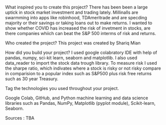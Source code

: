 What inspired you to create this project? 
There has been been a large uptick in stock market investment and trading lately. Millinalls are swarmming into apps like robinhood, TDAmeritrade and are specding majority or their savings or taking loans out to make returns. I wanted to show whether COVID has increased the risk of invetment in stocks, are there companies whiich can beat the S&P 500 interms of risk and returns.

Who created the project? 
This project was created by Shariq Mian

How did you build your project?
I used google colabratory IDE with help of pandas, numpy, sci-kit learn, seaborn and matplotlib. I also used data_reader to import the stock data trough library. To measure risk I used the sharpe ratio, which indivates where a stock is risky or not risky compare in comparision to a popular index such as S&P500 plus risk free returns such as 30 year Treasury.

Tag the technologies you used throughout your project. 

Google Colab, GitHub, and Python machine learning and data science libraries such as Pandas, NumPy, Matplotlib (pyplot module), Scikit-learn, Seaborn.

Sources : TBA
